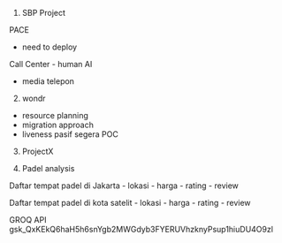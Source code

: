 1. SBP Project

PACE
- need to deploy

Call Center - human AI
- media telepon

2. wondr
- resource planning
- migration approach
- liveness pasif segera POC




3. ProjectX

1. Padel analysis

Daftar tempat padel di Jakarta
    - lokasi
    - harga
    - rating
    - review

Daftar tempat padel di kota satelit
    - lokasi
    - harga
    - rating
    - review


GROQ API
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